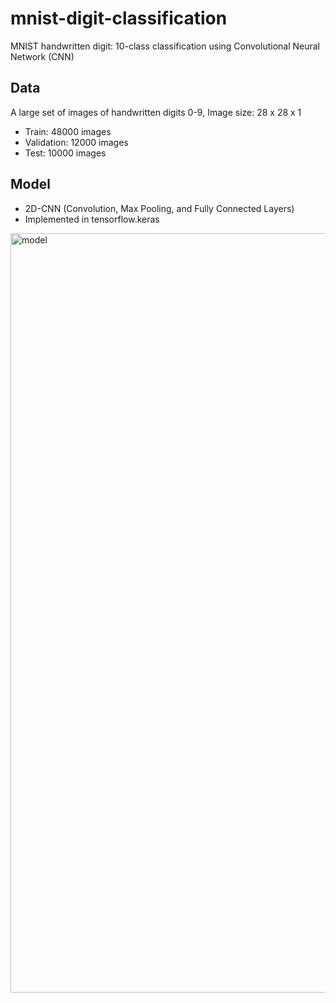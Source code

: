 # mnist-digit-classification
MNIST handwritten digit: 10-class classification using Convolutional Neural Network (CNN)

## Data
A large set of images of handwritten digits 0-9, Image size: 28 x 28 x 1
- Train: 48000 images
- Validation: 12000 images
- Test: 10000 images

## Model
- 2D-CNN (Convolution, Max Pooling, and Fully Connected Layers)
- Implemented in tensorflow.keras
<img width="1215" alt="model" src="https://user-images.githubusercontent.com/33429115/80071425-94158300-857f-11ea-8793-8c232944c498.png">
